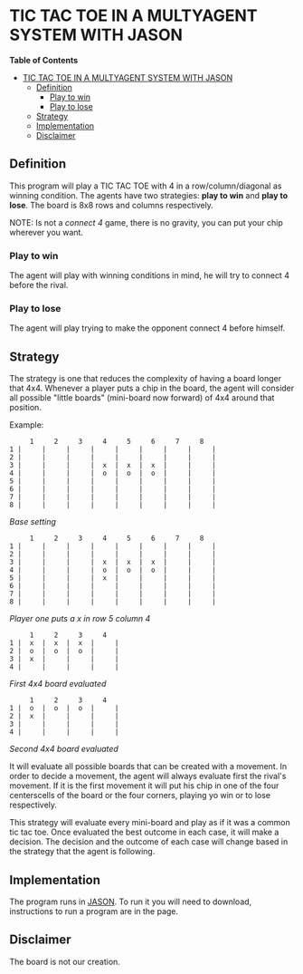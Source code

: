# TIC TAC TOE IN A MULTYAGENT SYSTEM WITH JASON

<!-- START doctoc generated TOC please keep comment here to allow auto update -->
<!-- DON'T EDIT THIS SECTION, INSTEAD RE-RUN doctoc TO UPDATE -->
**Table of Contents**  <!-- *generated with [DocToc](https://github.com/thlorenz/doctoc)* -->

- [TIC TAC TOE IN A MULTYAGENT SYSTEM WITH JASON](#tic-tac-toe-in-a-multyagent-system-with-jason)
  - [Definition](#definition)
    - [Play to win](#play-to-win)
    - [Play to lose](#play-to-lose)
  - [Strategy](#strategy)
  - [Implementation](#implementation)
  - [Disclaimer](#disclaimer)

<!-- END doctoc generated TOC please keep comment here to allow auto update -->
## Definition

This program will play a TIC TAC TOE with 4 in a row/column/diagonal as winning condition. The agents have two strategies: **play to win** and **play to lose**. The board is 8x8 rows and columns respectively.

NOTE: Is not a *connect 4* game, there is no gravity, you can put your chip wherever you want.

### Play to win

The agent will play with winning conditions in mind, he will try to connect 4 before the rival.

### Play to lose

The agent will play trying to make the opponent connect 4 before himself.

## Strategy

The strategy is one that reduces the complexity of having a board longer that 4x4. Whenever a player puts a chip in the board, the agent will consider all possible "little boards" (mini-board now forward) of 4x4 around that position.

Example:
```
     1     2     3     4     5     6     7     8  
1 |     |     |     |     |     |     |     |     |
2 |     |     |     |     |     |     |     |     |
3 |     |     |     |  x  |  x  |  x  |     |     |
4 |     |     |     |  o  |  o  |  o  |     |     |
5 |     |     |     |     |     |     |     |     |
6 |     |     |     |     |     |     |     |     |
7 |     |     |     |     |     |     |     |     |
8 |     |     |     |     |     |     |     |     |
```
*Base setting*

```
     1     2     3     4     5     6     7     8  
1 |     |     |     |     |     |     |     |     |
2 |     |     |     |     |     |     |     |     |
3 |     |     |     |  x  |  x  |  x  |     |     |
4 |     |     |     |  o  |  o  |  o  |     |     |
5 |     |     |     |  x  |     |     |     |     |
6 |     |     |     |     |     |     |     |     |
7 |     |     |     |     |     |     |     |     |
8 |     |     |     |     |     |     |     |     |
```
*Player one puts a x in row 5 column 4*

```
     1     2     3     4    
1 |  x  |  x  |  x  |     |
2 |  o  |  o  |  o  |     |
3 |  x  |     |     |     |
4 |     |     |     |     | 
```
*First 4x4 board evaluated*
```
     1     2     3     4    
1 |  o  |  o  |  o  |     |
2 |  x  |     |     |     |
3 |     |     |     |     | 
4 |     |     |     |     |
```
*Second 4x4 board evaluated*

It will evaluate all possible boards that can be created with a movement. In order to decide a movement, the agent will always evaluate first the rival's movement. If it is the first movement it will put his chip in one of the 
four centerscells of the board or the four corners, playing yo win or to lose respectively.

This strategy will evaluate every mini-board and play as if it was a common tic tac toe. Once evaluated the best outcome in each case, it will make a decision. The decision and the outcome of each case will change based in the strategy that the agent is following.

## Implementation

The program runs in [JASON](http://jason.sourceforge.net/). To run it you will need to download, instructions to run a program are in the page.

## Disclaimer

The board is not our creation.
